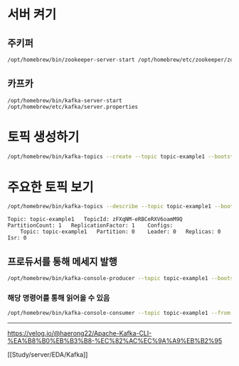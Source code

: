 # 서버 켜기

## 주키퍼

```bash
/opt/homebrew/bin/zookeeper-server-start /opt/homebrew/etc/zookeeper/zoo.cfg
```

## 카프카

```shell
/opt/homebrew/bin/kafka-server-start /opt/homebrew/etc/kafka/server.properties
```


# 토픽 생성하기

```bash
/opt/homebrew/bin/kafka-topics --create --topic topic-example1 --bootstrap-server localhost:9092
```

# 주요한 토픽 보기

```bash
/opt/homebrew/bin/kafka-topics --describe --topic topic-example1 --bootstrap-server localhost:9092
```

```Pain Text
Topic: topic-example1	TopicId: zFXqNM-eRBCeRXV6oamM9Q	PartitionCount: 1	ReplicationFactor: 1	Configs:
	Topic: topic-example1	Partition: 0	Leader: 0	Replicas: 0	Isr: 0
```

## 프로듀서를 통해 메세지 발행

```bash
/opt/homebrew/bin/kafka-console-producer --topic topic-example1 --bootstrap-server localhost:9092
```

### 해당 명령어를 통해 읽어올 수 있음

```bash
/opt/homebrew/bin/kafka-console-consumer --topic topic-example1 --from-beginning --bootstrap-server localhost:9092
```


---
https://velog.io/@haerong22/Apache-Kafka-CLI-%EA%B8%B0%EB%B3%B8-%EC%82%AC%EC%9A%A9%EB%B2%95

[[Study/server/EDA/Kafka]]
